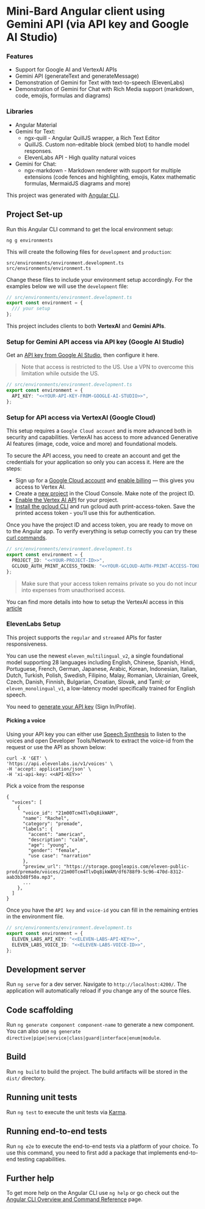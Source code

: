 # Mini-Bard Angular client using Gemini API (via API key and Google AI Studio)

### Features
- Support for Google AI and VertexAI APIs
- Gemini API (generateText and generateMessage)
- Demonstration of Gemini for Text with text-to-speech (ElevenLabs)
- Demonstration of Gemini for Chat with Rich Media support (markdown, code, emojis, formulas and diagrams)

### Libraries
- Angular Material
- Gemini for Text:
  - ngx-quill - Angular QuillJS wrapper, a Rich Text Editor
  - QuillJS. Custom non-editable block (embed blot) to handle model responses.
  - ElevenLabs API - High quality natural voices
- Gemini for Chat:
  - ngx-markdown - Markdown renderer with support for multiple extensions (code fences and highlighting, emojis, Katex mathematic formulas, MermaidJS diagrams and more)


This project was generated with [Angular CLI](https://github.com/angular/angular-cli).

## Project Set-up
Run this Angular CLI command to get the local environment setup:

```
ng g environments
```

This will create the following files for `development` and `production`:
```
src/environments/environment.development.ts
src/environments/environment.ts
```

Change these files to include your environment setup accordingly. For the examples below we will use the `development` file:

```ts
// src/environments/environment.development.ts
export const environment = {
  /// your setup
};
```

This project includes clients to both **VertexAI** and **Gemini APIs**.

### Setup for Gemini API access via API key (Google AI Studio)

Get an [API key from Google AI Studio](https://makersuite.google.com/app/apikey), then configure it here. 

> Note that access is restricted to the US. Use a VPN to overcome this limitation while outside the US. 

```ts
// src/environments/environment.development.ts
export const environment = {
  API_KEY: "<<YOUR-API-KEY-FROM-GOOGLE-AI-STUDIO>>",
};
```

### Setup for API access via VertexAI (Google Cloud)
This setup requires a `Google Cloud account` and is more advanced both in security and capabilities. VertexAI has access to more advanced Generative AI features (image, code, voice and more) and foundational models.

To secure the API access, you need to create an account and get the credentials for your application so only you can access it. Here are the steps:

- Sign up for a [Google Cloud account](https://cloud.google.com/free) and [enable billing](https://cloud.google.com/billing/docs/how-to/create-billing-account) — this gives you access to Vertex AI.
- Create a [new project](https://developers.google.com/workspace/guides/create-project) in the Cloud Console. Make note of the project ID.
- [Enable the Vertex AI API](https://cloud.google.com/vertex-ai) for your project.
- [Install the gcloud CLI](https://cloud.google.com/sdk/docs/install) and run gcloud auth print-access-token. Save the printed access token - you’ll use this for authentication.

Once you have the project ID and access token, you are ready to move on to the Angular app. To verify everything is setup correctly you can try these [curl commands](https://cloud.google.com/vertex-ai/docs/generative-ai/start/quickstarts/api-quickstart).

```ts
// src/environments/environment.development.ts
export const environment = {
  PROJECT_ID: "<<YOUR-PROJECT-ID>>",
  GCLOUD_AUTH_PRINT_ACCESS_TOKEN: "<<YOUR-GCLOUD-AUTH-PRINT-ACCESS-TOKEN>>", 
};
```

> Make sure that your access token remains private so you do not incur into expenses from unauthorised access.

You can find more details into how to setup the VertexAI access in this [article](https://medium.com/google-cloud/getting-started-with-generative-ai-in-angular-b72737a59982)


### ElevenLabs Setup
This project supports the `regular` and `streamed` APIs for faster responsiveness.

You can use the newest `eleven_multilingual_v2`, a single foundational model supporting 28 languages including English, Chinese, Spanish, Hindi, Portuguese, French, German, Japanese, Arabic, Korean, Indonesian, Italian, Dutch, Turkish, Polish, Swedish, Filipino, Malay, Romanian, Ukrainian, Greek, Czech, Danish, Finnish, Bulgarian, Croatian, Slovak, and Tamil; or `eleven_monolingual_v1`, a low-latency model specifically trained for English speech.

You need to [generate your API key](https://elevenlabs.io/speech-synthesis) (Sign In/Profile).

#### Picking a voice
Using your API key you can either use [Speech Synthesis](https://elevenlabs.io/speech-synthesis) to listen to the voices and open Developer Tools/Network to extract the voice-id from the request or use the API as shown below:

```
curl -X 'GET' \
'https://api.elevenlabs.io/v1/voices' \
-H 'accept: application/json' \
-H 'xi-api-key: <<API-KEY>>'
```

Pick a voice from the response 
```
{
  "voices": [
    {
      "voice_id": "21m00Tcm4TlvDq8ikWAM",
      "name": "Rachel",
      "category": "premade",
      "labels": {
        "accent": "american",
        "description": "calm",
        "age": "young",
        "gender": "female",
        "use case": "narration"
      },
      "preview_url": "https://storage.googleapis.com/eleven-public-prod/premade/voices/21m00Tcm4TlvDq8ikWAM/df6788f9-5c96-470d-8312-aab3b3d8f50a.mp3",
      ...
    },
  ]
}
```

Once you have the `API key` and `voice-id` you can fill in the remaining entries in the environment file.

```ts
// src/environments/environment.development.ts
export const environment = {
  ELEVEN_LABS_API_KEY: "<<ELEVEN-LABS-API-KEY>>",
  ELEVEN_LABS_VOICE_ID: "<<ELEVEN-LABS-VOICE-ID>>",
};
```

## Development server

Run `ng serve` for a dev server. Navigate to `http://localhost:4200/`. The application will automatically reload if you change any of the source files.

## Code scaffolding

Run `ng generate component component-name` to generate a new component. You can also use `ng generate directive|pipe|service|class|guard|interface|enum|module`.

## Build

Run `ng build` to build the project. The build artifacts will be stored in the `dist/` directory.

## Running unit tests

Run `ng test` to execute the unit tests via [Karma](https://karma-runner.github.io).

## Running end-to-end tests

Run `ng e2e` to execute the end-to-end tests via a platform of your choice. To use this command, you need to first add a package that implements end-to-end testing capabilities.

## Further help

To get more help on the Angular CLI use `ng help` or go check out the [Angular CLI Overview and Command Reference](https://angular.io/cli) page.
